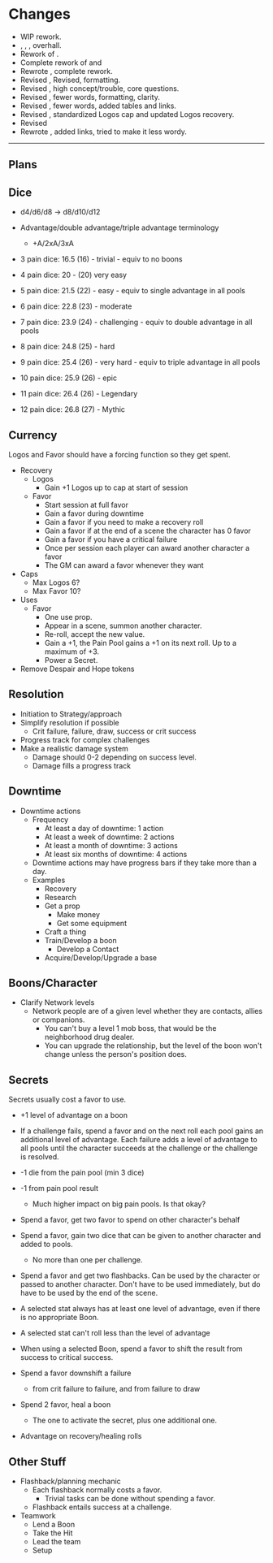 # Changes

* WIP [](hero_creation/boons/talents.md) rework.
* [](hero_creation/character_creation.md), [](hero_creation/attributes.md), 
[](hero_creation/paths.md), [](hero_creation/path_list.md) overhall.
* Rework of [](world_creation/initial_creation.md).
* Complete rework of [](world_creation/world_creation.md) and [](world_creation/facts.md)
* Rewrote [](introduction.md), complete rework.
* Revised [](hero_creation/attributes.md), Revised, formatting.
* Revised [](hero_creation/character_creation.md), high concept/trouble, core questions.
* Revised [](world_creation/facts.md), fewer words, formatting, clarity.
* Revised [](world_creation/quests.md), fewer words, added tables and links.
* Revised [](world_creation/demiurge.md), standardized Logos cap and 
updated Logos recovery.
* Revised [](world_creation/world_creation.md)
* Rewrote [](introduction.md), added links, tried to make it less wordy.


---

## Plans


## Dice

* d4/d6/d8 -> d8/d10/d12
* Advantage/double advantage/triple advantage terminology
  * +A/2xA/3xA
  
* 3 pain dice: 16.5 (16) - trivial - equiv to no boons
* 4 pain dice: 20 - (20) very easy
* 5 pain dice: 21.5 (22) - easy - equiv to single advantage in all pools
* 6 pain dice: 22.8 (23) - moderate
* 7 pain dice: 23.9 (24) - challenging - equiv to double advantage in all pools
* 8 pain dice: 24.8 (25) - hard
* 9 pain dice: 25.4 (26) - very hard - equiv to triple advantage in all pools
* 10 pain dice: 25.9 (26) - epic
* 11 pain dice: 26.4 (26) - Legendary
* 12 pain dice: 26.8 (27) - Mythic

## Currency

Logos and Favor should have a forcing function so they get spent.

* Recovery
  * Logos
    * Gain +1 Logos up to cap at start of session
  * Favor
    * Start session at full favor
    * Gain a favor during downtime
    * Gain a favor if you need to make a recovery roll
    * Gain a favor if at the end of a scene the character has 0 favor
    * Gain a favor if you have a critical failure
    * Once per session each player can award another character a favor
    * The GM can award a favor whenever they want
* Caps
  * Max Logos 6?
  * Max Favor 10?
* Uses
  * Favor
    * One use prop.
    * Appear in a scene, summon another character.
    * Re-roll, accept the new value.
    * Gain a +1, the Pain Pool gains a +1 on its next roll.  Up to a maximum of +3.
    * Power a Secret.
* Remove Despair and Hope tokens
  
## Resolution

* Initiation to Strategy/approach
* Simplify resolution if possible
  * Crit failure, failure, draw, success or crit success
* Progress track for complex challenges
* Make a realistic damage system
  * Damage should 0-2 depending on success level.
  * Damage fills a progress track

## Downtime
  
* Downtime actions
  * Frequency
    * At least a day of downtime: 1 action
    * At least a week of downtime: 2 actions
    * At least a month of downtime: 3 actions
    * At least six months of downtime: 4 actions
  * Downtime actions may have progress bars if they take more than a day.
  * Examples
    * Recovery
    * Research
    * Get a prop
      * Make money
      * Get some equipment
    * Craft a thing
    * Train/Develop a boon
      * Develop a Contact
    * Acquire/Develop/Upgrade a base

## Boons/Character

* Clarify Network levels
  * Network people are of a given level whether they are contacts, allies or companions.
    * You can't buy a level 1 mob boss, that would be the neighborhood drug dealer.
    * You can upgrade the relationship, but the level of the boon won't change unless the person's position does.

## Secrets

Secrets usually cost a favor to use.

* +1 level of advantage on a boon
* If a challenge fails, spend a favor and on the next roll each pool gains an additional level of advantage.  Each failure adds a level of advantage to all pools until the character succeeds at the challenge or the challenge is resolved.

* -1 die from the pain pool (min 3 dice)
* -1 from pain pool result
  * Much higher impact on big pain pools.  Is that okay?

* Spend a favor, get two favor to spend on other character's behalf
* Spend a favor, gain two dice that can be given to another character and added to pools.
  * No more than one per challenge.
* Spend a favor and get two flashbacks.  Can be used by the character or passed to another character.  Don't have to be used immediately, but do have to be used by the end of the scene.

* A selected stat always has at least one level of advantage, even if there is no appropriate Boon.
* A selected stat can't roll less than the level of advantage

* When using a selected Boon, spend a favor to shift the result from success to critical success.
* Spend a favor downshift a failure
  * from crit failure to failure, and from failure to draw

* Spend 2 favor, heal a boon
  * The one to activate the secret, plus one additional one.
* Advantage on recovery/healing rolls

## Other Stuff

* Flashback/planning mechanic
  * Each flashback normally costs a favor.
    * Trivial tasks can be done without spending a favor.
  * Flashback entails success at a challenge.
* Teamwork
  * Lend a Boon
  * Take the Hit
  * Lead the team
  * Setup